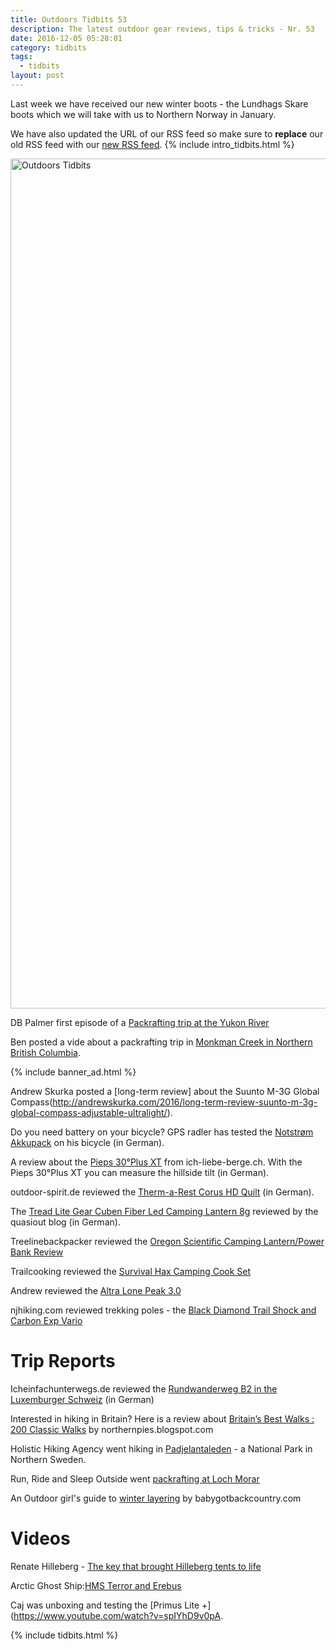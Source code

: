 ```yaml
---
title: Outdoors Tidbits 53
description: The latest outdoor gear reviews, tips & tricks - Nr. 53
date: 2016-12-05 05:28:01
category: tidbits
tags:
  - tidbits
layout: post
---
```

Last week we have received our new winter boots - the Lundhags Skare boots which we will take with us to Northern Norway in January.

We have also updated the URL of our RSS feed so make sure to **replace** our old RSS feed with our [new RSS feed](http://www.hikeventures.com/rss.xml). {% include intro_tidbits.html %}

<a data-flickr-embed="true"  href="https://www.flickr.com/photos/90204224@N07/16347596307/in/album-72157651193131682/" title="Lapland Finland"><img src="https://c4.staticflickr.com/8/7399/16347596307_fa3674a2f2_k.jpg" width="2048" height="1360" alt="Outdoors Tidbits"></a><script async src="//embedr.flickr.com/assets/client-code.js" charset="utf-8"></script>

<!--more-->

DB Palmer first episode of a [Packrafting trip at the Yukon River](https://www.youtube.com/watch?v=i2vi03Y_75o)

Ben posted a vide about a packrafting trip in [Monkman Creek in Northern British Columbia](https://www.facebook.com/ben.brochu/posts/10157757017320231).

{% include banner_ad.html %}

Andrew Skurka posted a [long-term review] about the Suunto M-3G Global Compass(http://andrewskurka.com/2016/long-term-review-suunto-m-3g-global-compass-adjustable-ultralight/).

Do you need battery on your bicycle? GPS radler has tested the [Notstrøm Akkupack](http://gpsradler.de/test-technik/notstrom-akkupack-test/?pk_campaign=feed&pk_kwd=notstrom-akkupack-test) on his bicycle (in German).

A review about the [Pieps 30°Plus XT](http://ich-liebe-berge.ch/test-pieps-30-plus-xt/) from ich-liebe-berge.ch. With the Pieps 30°Plus XT you can measure the hillside tilt (in German).

outdoor-spirit.de reviewed the [Therm-a-Rest Corus HD Quilt](http://blog.outdoor-spirit.de/therm-a-rest-corus-hd-quilt-review/) (in German).

The [Tread Lite Gear Cuben Fiber Led Camping Lantern 8g](http://quasiout.blogspot.com/2016/12/tread-lite-gear-cuben-fiber-led-camping.html) reviewed by the quasiout blog (in German).

Treelinebackpacker reviewed the [Oregon Scientific Camping Lantern/Power Bank Review](https://treelinebackpacker.com/2016/11/30/oregon-scientific-camping-lanternpower-bank-review/)


Trailcooking reviewed the [Survival Hax Camping Cook Set](http://blog.trailcooking.com/2016/11/29/gear-review-survival-hax-camping-cook-set/)

Andrew reviewed the [Altra Lone Peak 3.0](http://andrewskurka.com/2016/altra-lone-peak-3-0-review-trail-shoe-running-hiking/)

njhiking.com reviewed trekking poles - the [Black Diamond Trail Shock and Carbon Exp Vario](http://www.njhiking.com/trekking-pole-review/)

# Trip Reports
Icheinfachunterwegs.de reviewed the [Rundwanderweg B2 in the Luxemburger Schweiz](http://icheinfachunterwegs.de/rundwanderweg-b2-ein-highlight-der-kleinen-luxemburger-schweiz/) (in German)

Interested in hiking in Britain? Here is a review about [Britain’s Best Walks : 200 Classic Walks](http://northernpies.blogspot.com/2016/11/britains-best-walks-200-classic-walks.html) by northernpies.blogspot.com

Holistic Hiking Agency went hiking in [Padjelantaleden](http://holistic-hiking-agency.blogspot.fi/2016/12/padjelantaleden-bleibt-ein-traum.html) - a National Park in Northern Sweden.

Run, Ride and Sleep Outside went [packrafting at Loch Morar](https://runrideandsleepoutside.wordpress.com/2016/12/04/shivering-in-july-a-packraft-trip-in-the-northwest/)

An Outdoor girl's guide to [winter layering](https://babygotbackcountry.com/2016/12/02/an-outdoor-girls-guide-to-winter-layering/) by babygotbackcountry.com


# Videos
Renate Hilleberg - [The key that brought Hilleberg tents to life](https://www.youtube.com/watch?v=tHFCc7KLPks)

Arctic Ghost Ship:[HMS Terror and Erebus](https://www.youtube.com/watch?v=H8z7Pov3hNo)

Caj was unboxing and testing the [Primus Lite +](https://www.youtube.com/watch?v=spIYhD9v0pA.

{% include tidbits.html %}
